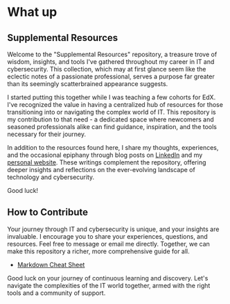 # What up

## Supplemental Resources

Welcome to the "Supplemental Resources" repository, a treasure trove of wisdom, insights, and tools I've gathered throughout my career in IT and cybersecurity. This collection, which may at first glance seem like the eclectic notes of a passionate professional, serves a purpose far greater than its seemingly scatterbrained appearance suggests.

I started putting this together while I was teaching a few cohorts for EdX. I've recognized the value in having a centralized hub of resources for those transitioning into or navigating the complex world of IT. This repository is my contribution to that need - a dedicated space where newcomers and seasoned professionals alike can find guidance, inspiration, and the tools necessary for their journey.

In addition to the resources found here, I share my thoughts, experiences, and the occasional epiphany through blog posts on [LinkedIn](www.linkedin.com/in/thor-draperjr) and my [personal website](www.thor-draperjr.github.io). These writings complement the repository, offering deeper insights and reflections on the ever-evolving landscape of technology and cybersecurity.

Good luck!

## How to Contribute

Your journey through IT and cybersecurity is unique, and your insights are invaluable. I encourage you to share your experiences, questions, and resources. Feel free to message or email me directly. Together, we can make this repository a richer, more comprehensive guide for all.

* [Markdown Cheat Sheet](https://www.markdownguide.org/cheat-sheet/)

Good luck on your journey of continuous learning and discovery. Let's navigate the complexities of the IT world together, armed with the right tools and a community of support.

